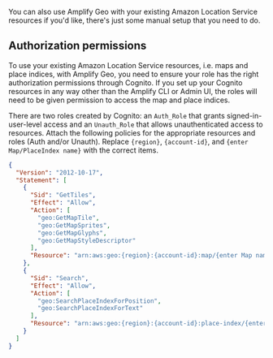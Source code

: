 You can also use Amplify Geo with your existing Amazon Location Service resources if you'd like, there's just some manual setup that you need to do.

## Authorization permissions

To use your existing Amazon Location Service resources, i.e. maps and place indices, with Amplify Geo, you need to ensure your role has the right authorization permissions through Cognito. If you set up your Cognito resources in any way other than the Amplify CLI or Admin UI, the roles will need to be given permission to access the map and place indices.

There are two roles created by Cognito: an `Auth_Role` that grants signed-in-user-level access and an `Unauth_Role` that allows unauthenticated access to resources. Attach the following policies for the appropriate resources and roles (Auth and/or Unauth). Replace ```{region}```, ```{account-id}```, and ```{enter Map/PlaceIndex name}``` with the correct items.

```json
{
  "Version": "2012-10-17",
  "Statement": [
    {
      "Sid": "GetTiles",
      "Effect": "Allow",
      "Action": [
        "geo:GetMapTile",
        "geo:GetMapSprites",
        "geo:GetMapGlyphs",
        "geo:GetMapStyleDescriptor"
      ],
      "Resource": "arn:aws:geo:{region}:{account-id}:map/{enter Map name}"
    },
    {
      "Sid": "Search",
      "Effect": "Allow",
      "Action": [
        "geo:SearchPlaceIndexForPosition",
        "geo:SearchPlaceIndexForText"
      ],
      "Resource": "arn:aws:geo:{region}:{account-id}:place-index/{enter PlaceIndex name}"
    }
  ]
}
```

<inline-fragment platform="js" src="~/lib/geo/fragments/js/existing-resources.md"></inline-fragment>

